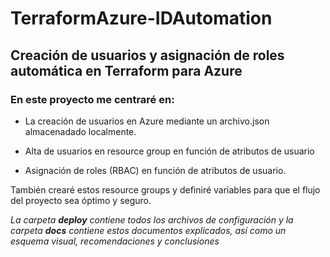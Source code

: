 # TerraformAzure-IDAutomation
## Creación de usuarios y asignación de roles automática en Terraform para Azure

### En este proyecto me centraré en:
- La creación de usuarios en Azure mediante un archivo.json almacenadado localmente.

- Alta de usuarios en resource group en función de atributos de usuario

- Asignación de roles (RBAC) en función de atributos de usuario.  

 
También crearé estos resource groups y definiré variables para que el flujo del proyecto sea óptimo y seguro.


*La carpeta **deploy** contiene todos los archivos de configuración y la carpeta **docs** contiene estos documentos explicados, así como un esquema visual, recomendaciones y conclusiones*
